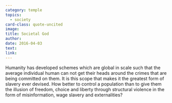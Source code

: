 ```yaml
---
category: temple
topics:
  - society
card-class: quote-uncited
image:
title: Societal God
author:
date: 2016-04-03
text:  
link:
---
```

Humanity has developed schemes which are global in scale such that the average individual human can not get their heads around the crimes that are being committed on them. It is this scope that makes it the greatest form of slavery ever devised. How better to control a population than to give them the illusion of freedom, choice and liberty through structural violence in the form of misinformation, wage slavery and externalities?
